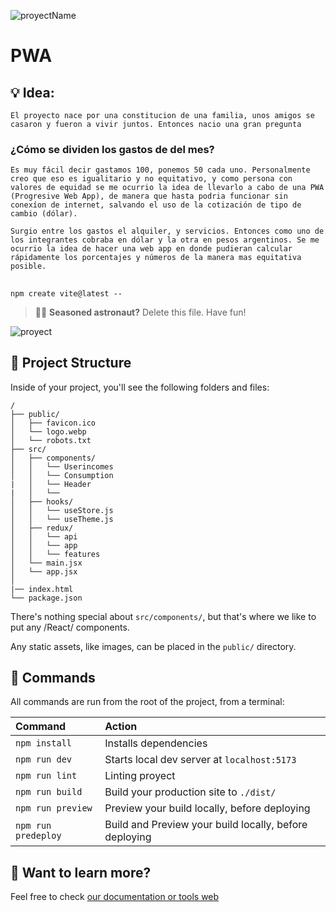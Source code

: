 ![proyectName](https://th.bing.com/th/id/OIP.Vqxtkq6WwU6tMUtrvMrPGwAAAA?pid=ImgDet&rs=1)

# PWA

## 💡 Idea:

```
El proyecto nace por una constitucion de una familia, unos amigos se casaron y fueron a vivir juntos. Entonces nacio una gran pregunta
```

### ¿Cómo se dividen los gastos de del mes?

```
Es muy fácil decir gastamos 100, ponemos 50 cada uno. Personalmente creo que eso es igualitario y no equitativo, y como persona con valores de equidad se me ocurrio la idea de llevarlo a cabo de una PWA (Progresive Web App), de manera que hasta podria funcionar sin conexíon de internet, salvando el uso de la cotización de tipo de cambio (dólar).

Surgio entre los gastos el alquiler, y servicios. Entonces como uno de los integrantes cobraba en dólar y la otra en pesos argentinos. Se me ocurrio la idea de hacer una web app en donde pudieran calcular rápidamente los porcentajes y números de la manera mas equitativa posible.
```

##

```
npm create vite@latest --
```

> 🧑‍🚀 **Seasoned astronaut?** Delete this file. Have fun!

![proyect](https://th.bing.com/th/id/OIP.Vqxtkq6WwU6tMUtrvMrPGwAAAA?pid=ImgDet&rs=1)

## 🚀 Project Structure

Inside of your project, you'll see the following folders and files:

```
/
├── public/
│   ├── favicon.ico
│   └── logo.webp
│   └── robots.txt
├── src/
│   ├── components/
│   │   └── Userincomes
│   │   └── Consumption
|   │   └── Header
|   │   └──
│   ├── hooks/
│   │   └── useStore.js
│   │   └── useTheme.js
│   ├── redux/
│   │   └── api
│   │   └── app
│   │   └── features
│   └── main.jsx
│   └── app.jsx
│
|── index.html
└── package.json
```

There's nothing special about `src/components/`, but that's where we like to put any /React/ components.

Any static assets, like images, can be placed in the `public/` directory.

## 🧞 Commands

All commands are run from the root of the project, from a terminal:

| Command             | Action                                                 |
| :------------------ | :----------------------------------------------------- |
| `npm install`       | Installs dependencies                                  |
| `npm run dev`       | Starts local dev server at `localhost:5173`            |
| `npm run lint`      | Linting proyect                                        |
| `npm run build`     | Build your production site to `./dist/`                |
| `npm run preview`   | Preview your build locally, before deploying           |
| `npm run predeploy` | Build and Preview your build locally, before deploying |

## 👀 Want to learn more?

Feel free to check [our documentation or tools web](https://docstools.pages.dev)
